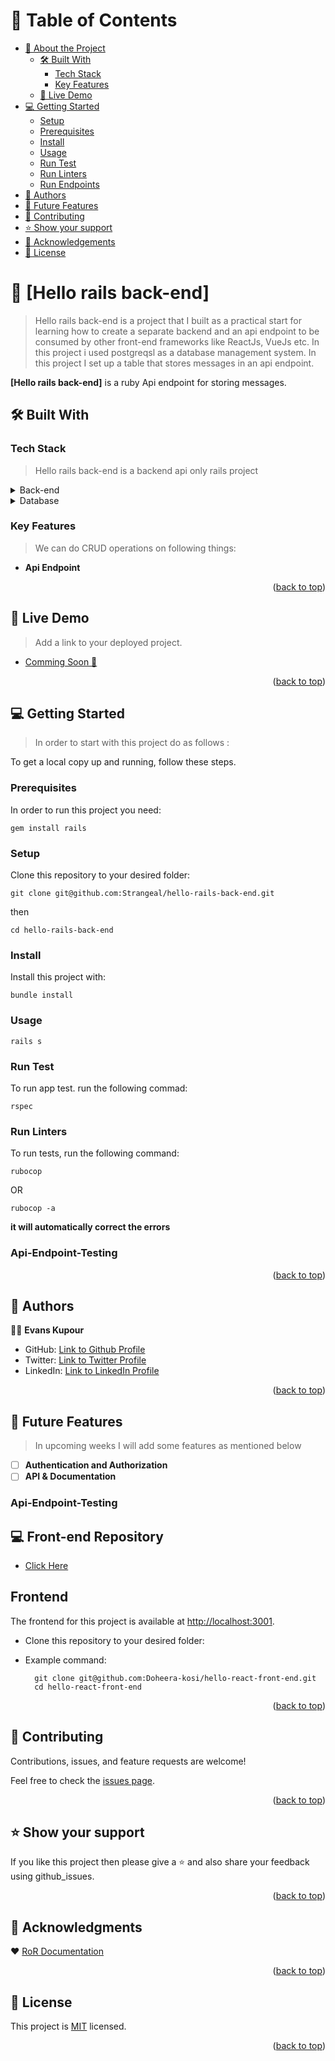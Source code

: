<!-- TABLE OF CONTENTS -->

# 📗 Table of Contents

- [📖 About the Project](#about-project)
  - [🛠 Built With](#built-with)
    - [Tech Stack](#tech-stack)
    - [Key Features](#key-features)
  - [🚀 Live Demo](#live-demo)
- [💻 Getting Started](#getting-started)
  - [Setup](#setup)
  - [Prerequisites](#prerequisites)
  - [Install](#install)
  - [Usage](#usage)
   - [Run Test](#run-tests)
  - [Run Linters](#run-tests)
  - [Run Endpoints](#Api-Endpoint-Testing)
- [👥 Authors](#authors)
- [🔭 Future Features](#future-features)
- [🤝 Contributing](#contributing)
- [⭐️ Show your support](#support)
- [🙏 Acknowledgements](#acknowledgements)
- [📝 License](#license)

<!-- PROJECT DESCRIPTION -->

# 📖 [Hello rails back-end] <a name="about-project"></a>

> Hello rails back-end is a project that I built as a practical start for learning how to create a separate backend and an api endpoint to be consumed by other front-end frameworks like ReactJs, VueJs etc. In this project i used postgreqsl as a database management system. In this project I set up a table that stores messages in an api endpoint.

**[Hello rails back-end]** is a ruby Api endpoint for storing messages.

## 🛠 Built With <a name="built-with"></a>

### Tech Stack <a name="tech-stack"></a>

> Hello rails back-end is a backend api only rails project

<details>
<summary>Back-end</summary>
  <ul>
    <li><a href="https://rubyonrails.org/">Rails</a></li>
  </ul>
</details>
<details>
<summary>Database</summary>
  <ul>
    <li><a href="https://www.postgresql.org/">PostgreSQL</a></li>
  </ul>
</details>

<!-- Features -->

### Key Features <a name="key-features"></a>

> We can do CRUD operations on following things:

- **Api Endpoint**

<p align="right">(<a href="#readme-top">back to top</a>)</p>

<!-- LIVE DEMO -->

## 🚀 Live Demo <a name="live-demo"></a>

> Add a link to your deployed project.

- [Comming Soon 🎈]()

<p align="right">(<a href="#readme-top">back to top</a>)</p>

<!-- GETTING STARTED -->

## 💻 Getting Started <a name="getting-started"></a>

> In order to start with this project do as follows :

To get a local copy up and running, follow these steps.

### Prerequisites

In order to run this project you need:

`gem install rails`


### Setup

Clone this repository to your desired folder:

`git clone git@github.com:Strangeal/hello-rails-back-end.git`

then

`cd hello-rails-back-end`

### Install

Install this project with:

`bundle install`

### Usage

`rails s`

### Run Test
To run app test. run the following commad:

`rspec`

### Run Linters

To run tests, run the following command:

`rubocop`

OR

`rubocop -a` 

**it will automatically correct the errors**


### Api-Endpoint-Testing



<p align="right">(<a href="#readme-top">back to top</a>)</p>

<!-- AUTHORS -->

## 👥 Authors <a name="authors"></a>

👨‍💻 **Evans Kupour**
- GitHub: [Link to Github Profile](https://github.com/Doheera-kosi)
- Twitter: [Link to Twitter Profile](https://twitter.com/@KupourE)
- LinkedIn: [Link to LinkedIn Profile](https://www.linkedin.com/in/evans-kupour-1879421a3/)


<p align="right">(<a href="#readme-top">back to top</a>)</p>

<!-- FUTURE FEATURES -->

## 🔭 Future Features <a name="future-features"></a>

> In upcoming weeks I will add some features as mentioned below

- [ ] **Authentication and Authorization**
- [ ] **API & Documentation**

### Api-Endpoint-Testing

<!-- FRONT-END REPOSITORY -->
## 💻 Front-end Repository <a name="frontend-repo"></a>

- [Click Here](https://github.com/Doheera-kosi/hello-react-front-end)

## Frontend

The frontend for this project is available at [http://localhost:3001](http://localhost:3001).


- Clone this repository to your desired folder:

- Example command:

  ```
    git clone git@github.com:Doheera-kosi/hello-react-front-end.git
    cd hello-react-front-end

<p align="right">(<a href="#readme-top">back to top</a>)</p>

<!-- CONTRIBUTING -->

## 🤝 Contributing <a name="contributing"></a>

Contributions, issues, and feature requests are welcome!

Feel free to check the [issues page](../../issues/).

<p align="right">(<a href="#readme-top">back to top</a>)</p>

<!-- SUPPORT -->

## ⭐️ Show your support <a name="support"></a>

If you like this project then please give a ⭐️ and also share your feedback using github_issues.

<p align="right">(<a href="#readme-top">back to top</a>)</p>

<!-- ACKNOWLEDGEMENTS -->

## 🙏 Acknowledgments <a name="acknowledgements"></a>

❤️ [RoR Documentation](https://guides.rubyonrails.org)

<p align="right">(<a href="#readme-top">back to top</a>)</p>

<!-- LICENSE -->

## 📝 License <a name="license"></a>

This project is [MIT](./LICENSE) licensed.

<p align="right">(<a href="#readme-top">back to top</a>)</p>